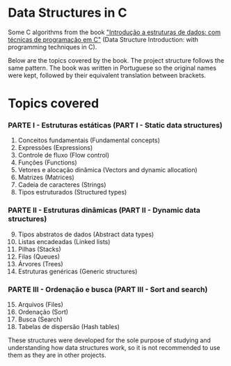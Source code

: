 # Data Structures in C

Some C algorithms from the book ["Introdução a estruturas de dados: com técnicas de programação em C"](https://www.amazon.com.br/Introdu%C3%A7%C3%A3o-Estruturas-Dados-T%C3%A9cnicas-Programa%C3%A7%C3%A3o-ebook/dp/B01JMAC3PS) (Data Structure Introduction: with programming techniques in C).

Below are the topics covered by the book. The project structure follows the same pattern. 
The book was written in Portuguese so the original names were kept, followed by their equivalent translation between brackets.

# Topics covered

### PARTE I - Estruturas estáticas (PART I - Static data structures)
1. Conceitos fundamentais (Fundamental concepts)
2. Expressões (Expressions)
3. Controle de fluxo (Flow control)
4. Funções (Functions)
5. Vetores e alocação dinâmica (Vectors and dynamic allocation)
6. Matrizes (Matrices)
7. Cadeia de caracteres (Strings)
8. Tipos estruturados (Structured types)

### PARTE II - Estruturas dinâmicas (PART II - Dynamic data structures)
9. Tipos abstratos de dados (Abstract data types)
10. Listas encadeadas (Linked lists)
11. Pilhas (Stacks)
12. Filas (Queues)
13. Árvores (Trees)
14. Estruturas genéricas (Generic structures)

### PARTE III - Ordenação e busca (PART III - Sort and search)
15. Arquivos (Files)
16. Ordenação (Sort)
17. Busca (Search)
18. Tabelas de dispersão (Hash tables)

These structures were developed for the sole purpose of studying and understanding how data structures work, so it is not recommended to use them as they are in other projects.

